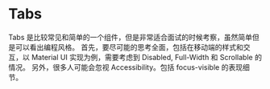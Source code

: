 # Tabs

Tabs 是比较常见和简单的一个组件，但是非常适合面试的时候考察，虽然简单但是可以看出编程风格。
首先，要尽可能的思考全面，包括在移动端的样式和交互，以 Material UI 实现为例，需要考虑到 Disabled, Full-Width 和 Scrollable 的情况。
另外，很多人可能会忽视 Accessibility。包括 focus-visible 的表现细节。


